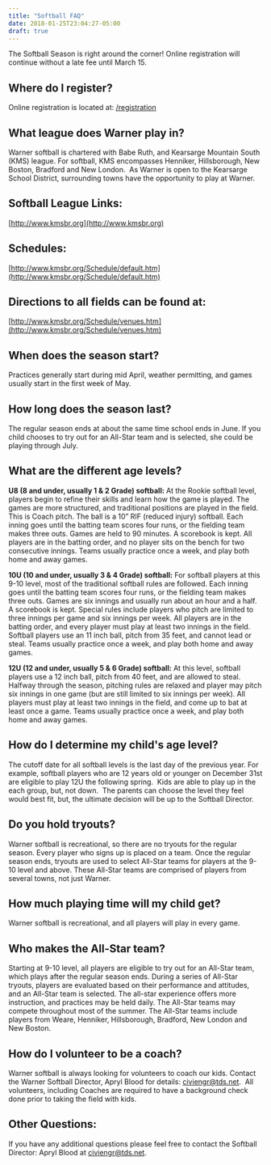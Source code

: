 ```yaml
---
title: "Softball FAQ"
date: 2018-01-25T23:04:27-05:00
draft: true
---
```


The Softball Season is right around the corner! Online registration will continue without a late fee until March 15. 

## Where do I register?

Online registration is located at: [/registration](/registration)

## What league does Warner play in?

Warner softball is chartered with Babe Ruth, and Kearsarge Mountain South (KMS) league. For softball, KMS encompasses Henniker, Hillsborough, New Boston, Bradford and New London.  As Warner is open to the Kearsarge School District, surrounding towns have the opportunity to play at Warner.

## Softball League Links:

[http://www.kmsbr.org](http://www.kmsbr.org)

## Schedules:

[http://www.kmsbr.org/Schedule/default.htm](http://www.kmsbr.org/Schedule/default.htm)

## Directions to all fields can be found at:

[http://www.kmsbr.org/Schedule/venues.htm](http://www.kmsbr.org/Schedule/venues.htm)

## When does the season start?

Practices generally start during mid April, weather permitting, and games usually start in the first week of May.

## How long does the season last?

The regular season ends at about the same time school ends in June. If you child chooses to try out for an All-Star team and is selected, she could be playing through July.

## What are the different age levels?

**U8 (8 and under, usually 1 & 2 Grade) softball:** At the Rookie softball level, players begin to refine their skills and learn how the game is played. The games are more structured, and traditional positions are played in the field. This is Coach pitch. The ball is a 10” RIF (reduced injury) softball. Each inning goes until the batting team scores four runs, or the fielding team makes three outs. Games are held to 90 minutes. A scorebook is kept. All players are in the batting order, and no player sits on the bench for two consecutive innings. Teams usually practice once a week, and play both home and away games. 

**10U (10 and under, usually 3 & 4 Grade) softball:** For softball players at this 9-10 level, most of the traditional softball rules are followed. Each inning goes until the batting team scores four runs, or the fielding team makes three outs. Games are six innings and usually run about an hour and a half. A scorebook is kept. Special rules include players who pitch are limited to three innings per game and six innings per week. All players are in the batting order, and every player must play at least two innings in the field. Softball players use an 11 inch ball, pitch from 35 feet, and cannot lead or steal. Teams usually practice once a week, and play both home and away games.

**12U (12 and under, usually 5 & 6 Grade) softball:** At this level, softball players use a 12 inch ball, pitch from 40 feet, and are allowed to steal. Halfway through the season, pitching rules are relaxed and player may pitch six innings in one game (but are still limited to six innings per week). All players must play at least two innings in the field, and come up to bat at least once a game. Teams usually practice once a week, and play both home and away games.

## How do I determine my child's age level?

The cutoff date for all softball levels is the last day of the previous year. For example, softball players who are 12 years old or younger on December 31st are eligible to play 12U the following spring.  Kids are able to play up in the each group, but, not down.  The parents can choose the level they feel would best fit, but, the ultimate decision will be up to the Softball Director.

## Do you hold tryouts?

Warner softball is recreational, so there are no tryouts for the regular season. Every player who signs up is placed on a team. Once the regular season ends, tryouts are used to select All-Star teams for players at the 9-10 level and above. These All-Star teams are comprised of players from several towns, not just Warner.

## How much playing time will my child get?

Warner softball is recreational, and all players will play in every game.

## Who makes the All-Star team?

Starting at 9-10 level, all players are eligible to try out for an All-Star team, which plays after the regular season ends. During a series of All-Star tryouts, players are evaluated based on their performance and attitudes, and an All-Star team is selected. The all-star experience offers more instruction, and practices may be held daily. The All-Star teams may compete throughout most of the summer. The All-Star teams include players from Weare, Henniker, Hillsborough, Bradford, New London and New Boston.

## How do I volunteer to be a coach?

Warner softball is always looking for volunteers to coach our kids. Contact the Warner Softball Director, Apryl Blood for details: civiengr@tds.net.  All volunteers, including Coaches are required to have a background check done prior to taking the field with kids.

## Other Questions:

If you have any additional questions please feel free to contact the Softball Director: Apryl Blood at [civiengr@tds.net](mailto:civiengr@tds.net).